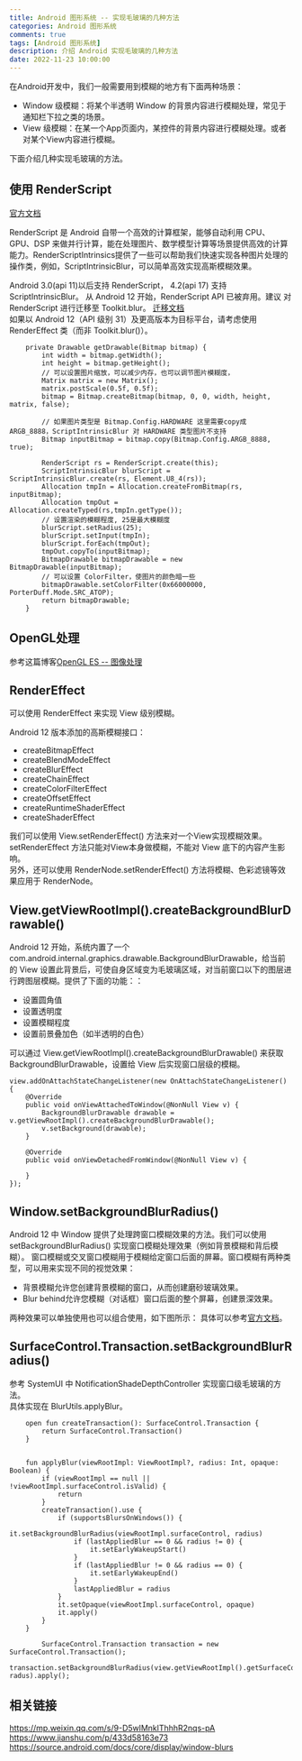 ```yaml
---
title: Android 图形系统 -- 实现毛玻璃的几种方法
categories: Android 图形系统
comments: true
tags: [Android 图形系统]
description: 介绍 Android 实现毛玻璃的几种方法
date: 2022-11-23 10:00:00
---
```



在Android开发中，我们一般需要用到模糊的地方有下面两种场景：

 - Window 级模糊：将某个半透明 Window 的背景内容进行模糊处理，常见于通知栏下拉之类的场景。
 - View 级模糊：在某一个App页面内，某控件的背景内容进行模糊处理。或者对某个View内容进行模糊。

下面介绍几种实现毛玻璃的方法。    

## 使用 RenderScript

[官方文档](https://developer.android.google.cn/guide/topics/renderscript/compute)

RenderScript 是 Android 自带一个高效的计算框架，能够自动利用 CPU、GPU、DSP 来做并行计算，能在处理图片、数学模型计算等场景提供高效的计算能力。RenderScriptIntrinsics提供了一些可以帮助我们快速实现各种图片处理的操作类，例如，ScriptIntrinsicBlur，可以简单高效实现高斯模糊效果。

Android 3.0(api 11)以后支持 RenderScript， 4.2(api 17) 支持 ScriptIntrinsicBlur。
从 Android 12 开始，RenderScript API 已被弃用。建议 对 RenderScript 进行迁移至 Toolkit.blur。 [迁移文档](https://developer.android.google.cn/guide/topics/renderscript/migrate)    
如果以 Android 12（API 级别 31）及更高版本为目标平台，请考虑使用 RenderEffect 类（而非 Toolkit.blur()）。    

```
    private Drawable getDrawable(Bitmap bitmap) {
        int width = bitmap.getWidth();
        int height = bitmap.getHeight();
        // 可以设置图片缩放，可以减少内存，也可以调节图片模糊度，
        Matrix matrix = new Matrix();
        matrix.postScale(0.5f, 0.5f);
        bitmap = Bitmap.createBitmap(bitmap, 0, 0, width, height, matrix, false);

        // 如果图片类型是 Bitmap.Config.HARDWARE 这里需要copy成 ARGB_8888，ScriptIntrinsicBlur 对 HARDWARE 类型图片不支持
        Bitmap inputBitmap = bitmap.copy(Bitmap.Config.ARGB_8888, true);

        RenderScript rs = RenderScript.create(this);
        ScriptIntrinsicBlur blurScript = ScriptIntrinsicBlur.create(rs, Element.U8_4(rs));
        Allocation tmpIn = Allocation.createFromBitmap(rs, inputBitmap);
        Allocation tmpOut = Allocation.createTyped(rs,tmpIn.getType());
        // 设置渲染的模糊程度, 25是最大模糊度
        blurScript.setRadius(25);
        blurScript.setInput(tmpIn);
        blurScript.forEach(tmpOut);
        tmpOut.copyTo(inputBitmap);
        BitmapDrawable bitmapDrawable = new BitmapDrawable(inputBitmap);
        // 可以设置 ColorFilter，使图片的颜色暗一些
        bitmapDrawable.setColorFilter(0x66000000, PorterDuff.Mode.SRC_ATOP);
        return bitmapDrawable;
    }
```

## OpenGL处理

参考这篇博客[OpenGL ES -- 图像处理 ](http://www.heqiangfly.com/2020/05/06/opengl-es-image-effect/)

## RenderEffect

可以使用 RenderEffect 来实现 View 级别模糊。    

Android 12 版本添加的高斯模糊接口：

 - createBitmapEffect
 - createBlendModeEffect
 - createBlurEffect
 - createChainEffect
 - createColorFilterEffect
 - createOffsetEffect
 - createRuntimeShaderEffect
 - createShaderEffect

我们可以使用 View.setRenderEffect() 方法来对一个View实现模糊效果。setRenderEffect 方法只能对View本身做模糊，不能对 View 底下的内容产生影响。    
另外，还可以使用 RenderNode.setRenderEffect() 方法将模糊、色彩滤镜等效果应用于 RenderNode。

## View.getViewRootImpl().createBackgroundBlurDrawable()

Android 12 开始，系统内置了一个 com.android.internal.graphics.drawable.BackgroundBlurDrawable，给当前的 View 设置此背景后，可使自身区域变为毛玻璃区域，对当前窗口以下的图层进行跨图层模糊。提供了下面的功能：：

 - 设置圆角值
 - 设置透明度
 - 设置模糊程度
 - 设置前景叠加色（如半透明的白色）

可以通过 View.getViewRootImpl().createBackgroundBlurDrawable() 来获取BackgroundBlurDrawable，设置给 View 后实现窗口层级的模糊。

```
view.addOnAttachStateChangeListener(new OnAttachStateChangeListener() {
    @Override
    public void onViewAttachedToWindow(@NonNull View v) {
        BackgroundBlurDrawable drawable = v.getViewRootImpl().createBackgroundBlurDrawable();
        v.setBackground(drawable);
    }

    @Override
    public void onViewDetachedFromWindow(@NonNull View v) {

    }
});
```

## Window.setBackgroundBlurRadius()

 Android 12 中 Window 提供了处理跨窗口模糊效果的方法。我们可以使用 setBackgroundBlurRadius() 实现窗口模糊处理效果（例如背景模糊和背后模糊）。
 窗口模糊或交叉窗口模糊用于模糊给定窗口后面的屏幕。窗口模糊有两种类型，可以用来实现不同的视觉效果：
  - 背景模糊允许您创建背景模糊的窗口，从而创建磨砂玻璃效果。
  - Blur behind允许您模糊（对话框）窗口后面的整个屏幕，创建景深效果。

两种效果可以单独使用也可以组合使用，如下图所示： 
 具体可以参考[官方文档](https://source.android.google.cn/docs/core/display/window-blurs)。

## SurfaceControl.Transaction.setBackgroundBlurRadius()

参考 SystemUI 中 NotificationShadeDepthController 实现窗口级毛玻璃的方法。    
具体实现在 BlurUtils.applyBlur。    

```
    open fun createTransaction(): SurfaceControl.Transaction {
        return SurfaceControl.Transaction()
    }
    
    
    fun applyBlur(viewRootImpl: ViewRootImpl?, radius: Int, opaque: Boolean) {
        if (viewRootImpl == null || !viewRootImpl.surfaceControl.isValid) {
            return
        }
        createTransaction().use {
            if (supportsBlursOnWindows()) {
                it.setBackgroundBlurRadius(viewRootImpl.surfaceControl, radius)
                if (lastAppliedBlur == 0 && radius != 0) {
                    it.setEarlyWakeupStart()
                }
                if (lastAppliedBlur != 0 && radius == 0) {
                    it.setEarlyWakeupEnd()
                }
                lastAppliedBlur = radius
            }
            it.setOpaque(viewRootImpl.surfaceControl, opaque)
            it.apply()
        }
    }
```

```
        SurfaceControl.Transaction transaction = new SurfaceControl.Transaction();
        transaction.setBackgroundBlurRadius(view.getViewRootImpl().getSurfaceControl(), radus).apply();
```

## 相关链接

https://mp.weixin.qq.com/s/9-D5wlMnklThhhR2nqs-pA
https://www.jianshu.com/p/433d58163e73
https://source.android.com/docs/core/display/window-blurs
